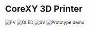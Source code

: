 # CoreXY 3D Printer
![FV](https://github.com/VU3WUR/CoreXY_3D_Printer/assets/75359637/1c3b2a76-4953-4fe7-8ff5-3ac1225a7980)
![OLED](https://github.com/VU3WUR/CoreXY_3D_Printer/assets/75359637/4f8fa924-9375-4301-88fe-44208f3a1929)
![SV](https://github.com/VU3WUR/CoreXY_3D_Printer/assets/75359637/c03a093c-ea1f-4b4e-ba87-9257c0075d4b)
![Prototype demo](https://github.com/VU3WUR/CoreXY_3D_Printer/assets/75359637/54d73c5b-77cf-4ff4-abd0-757a1650533c)
